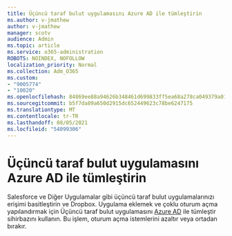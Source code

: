 ```yaml
---
title: Üçüncü taraf bulut uygulamasını Azure AD ile tümleştirin
ms.author: v-jmathew
author: v-jmathew
manager: scotv
audience: Admin
ms.topic: article
ms.service: o365-administration
ROBOTS: NOINDEX, NOFOLLOW
localization_priority: Normal
ms.collection: Adm_O365
ms.custom:
- "9005774"
- "10020"
ms.openlocfilehash: 84869ee88a94626b348461d699833ff5ea68a278ca049379a01c5209e4b1d076
ms.sourcegitcommit: b5f7da89a650d2915dc652449623c78be6247175
ms.translationtype: MT
ms.contentlocale: tr-TR
ms.lasthandoff: 08/05/2021
ms.locfileid: "54099306"
---
```

# <a name="integrate-a-third-party-cloud-app-with-azure-ad"></a>Üçüncü taraf bulut uygulamasını Azure AD ile tümleştirin

Salesforce ve Diğer Uygulamalar gibi üçüncü taraf bulut uygulamalarınızı erişimi basitleştirin ve Dropbox. Uygulama eklemek ve çoklu oturum açma yapılandırmak için Üçüncü taraf bulut uygulamasını [Azure AD](https://go.microsoft.com/fwlink/?linkid=2157464) ile tümleştir sihirbazını kullanın. Bu işlem, oturum açma istemlerini azaltır veya ortadan bırakır.
